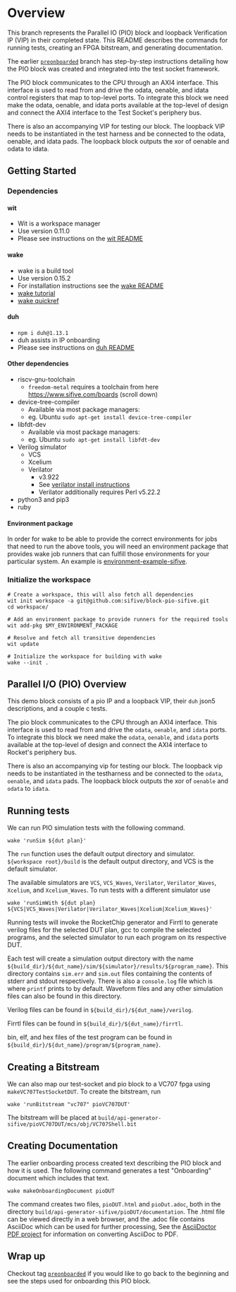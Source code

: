 # Overview

This branch represents the Parallel IO (PIO) block and loopback Verification IP (VIP) in their completed state. 
This README describes the commands for running tests, creating an FPGA bitstream, and generating documentation.

The earlier [`preonboarded`](https://github.com/sifive/block-pio-sifive/blob/preonboarded/README.md) branch has step-by-step 
instructions detailing how the PIO block was created and integrated into the test socket framework.

The PIO block communicates to the CPU through an AXI4 interface. 
This interface is used to read from and drive the odata, oenable, and idata control registers that map to top-level ports. To integrate this block we need make the odata, oenable, and idata ports available at the top-level of design and connect the AXI4 interface to the Test Socket's periphery bus.

There is also an accompanying VIP for testing our block. 
The loopback VIP needs to be instantiated in the test harness and be connected to the odata, oenable, and idata pads. 
The loopback block outputs the xor of oenable and odata to idata.


## Getting Started

### Dependencies

#### wit

* Wit is a workspace manager
* Use version 0.11.0
* Please see instructions on the [wit README](https://github.com/sifive/wit)

#### wake

* wake is a build tool
* Use version 0.15.2
* For installation instructions see the [wake README](https://github.com/sifive/wake/tree/v0.15.2#installing-dependencies)
* [wake tutorial](https://github.com/sifive/wake/blob/v0.15.2/share/doc/wake/tutorial.md)
* [wake quickref](https://github.com/sifive/wake/blob/v0.15.2/share/doc/wake/quickref.md)

#### duh

* `npm i duh@1.13.1`
* duh assists in IP onboarding
* Please see instructions on [duh README](https://github.com/sifive/duh)

#### Other dependencies

* riscv-gnu-toolchain
  * `freedom-metal` requires a toolchain from here https://www.sifive.com/boards (scroll down)
* device-tree-compiler
  * Available via most package managers:
  * eg. Ubuntu `sudo apt-get install device-tree-compiler`
* libfdt-dev
  * Available via most package managers:
  * eg. Ubuntu `sudo apt-get install libfdt-dev`
* Verilog simulator
  * VCS
  * Xcelium
  * Verilator
    *  v3.922
    * See [verilator install instructions](https://www.veripool.org/projects/verilator/wiki/Installing)
    * Verilator additionally requires Perl v5.22.2
* python3 and pip3
* ruby

#### Environment package
In order for wake to be able to provide the correct environments for jobs
that need to run the above tools, you will need an environment package that
provides wake job runners that can fulfill those environments for your
particular system. An example is
[environment-example-sifive](https://github.com/sifive/environment-example-sifive).

### Initialize the workspace
```
# Create a workspace, this will also fetch all dependencies
wit init workspace -a git@github.com:sifive/block-pio-sifive.git
cd workspace/

# Add an environment package to provide runners for the required tools
wit add-pkg $MY_ENVIRONMENT_PACKAGE

# Resolve and fetch all transitive dependencies
wit update

# Initialize the workspace for building with wake
wake --init .
```

## Parallel I/O (PIO) Overview
This demo block consists of a pio IP and a loopback VIP, their `duh`
json5 descriptions, and a couple c tests. 

The pio block communicates to the CPU through an AXI4 interface. This interface
is used to read from and drive the `odata`, `oenable`, and `idata` ports. To
integrate this block we need make the `odata`, `oenable`, and `idata` ports
available at the top-level of design and connect the AXI4 interface to Rocket's
periphery bus.

There is also an accompanying vip for testing our block. The loopback vip needs
to be instantiated in the testharness and be connected to the `odata`,
`oenable`, and `idata` pads. The loopback block outputs the xor of `oenable`
and `odata` to `idata`.


## Running tests

We can run PIO simulation tests with the following command.
```
wake 'runSim ${dut plan}'
```

The `run` function uses the default output directory and simulator.
`${workspace root}/build` is the default output directory, and VCS is the default
simulator.

The available simulators are `VCS`, `VCS_Waves`, `Verilator`, `Verilator_Waves`,
`Xcelium`, and `Xcelium_Waves`. To run tests with a different simulator use
```
wake 'runSimWith ${dut plan} ${VCS|VCS_Waves|Verilator|Verilator_Waves|Xcelium|Xcelium_Waves}'
```

Running tests will invoke the RocketChip generator and Firrtl to
generate verilog files for the selected DUT plan, gcc to compile the selected
programs, and the selected simulator to run each program on its respective DUT.

Each test will create a simulation output directory with the name
`${build_dir}/${dut_name}/sim/${simulator}/results/${program_name}`. This directory
contains `sim.err` and `sim.out` files containing the contents of stderr and
stdout respectively. There is also a `console.log` file which is where `printf`
prints to by default. Waveform files and any other simulation files can also
be found in this directory.

Verilog files can be found in `${build_dir}/${dut_name}/verilog`.

Firrtl files can be found in `${build_dir}/${dut_name}/firrtl`.

bin, elf, and hex files of the test program can be found in
`${build_dir}/${dut_name}/program/${program_name}`.

## Creating a Bitstream

We can also map our test-socket and pio block to a VC707 fpga using `makeVC707TestSocketDUT`.
To create the bitstream, run
```
wake 'runBitstream "vc707" pioVC707DUT'
```
The bitstream will be placed at `build/api-generator-sifive/pioVC707DUT/mcs/obj/VC707Shell.bit`


## Creating Documentation
The earlier onboarding process created text describing the PIO block and how it is used.
The following command generates a test "Onboarding" document which includes that text.
```
wake makeOnboardingDocument pioDUT
```
The command creates two files, `pioDUT.html` and `pioDut.adoc`, both in the directory `build/api-generator-sifive/pioDUT/documentation`. 
The .html file can be viewed directly in a web browser, and the .adoc file contains AsciiDoc which can be used for further processing,
See the [AsciiDoctor PDF project](https://asciidoctor.org/docs/asciidoctor-pdf) for information on converting AsciiDoc to PDF.


## Wrap up
Checkout tag [`preonboarded`](https://github.com/sifive/block-pio-sifive/blob/preonboarded/README.md) 
if you would like to go back to the beginning and see the steps used for onboarding this PIO block.
